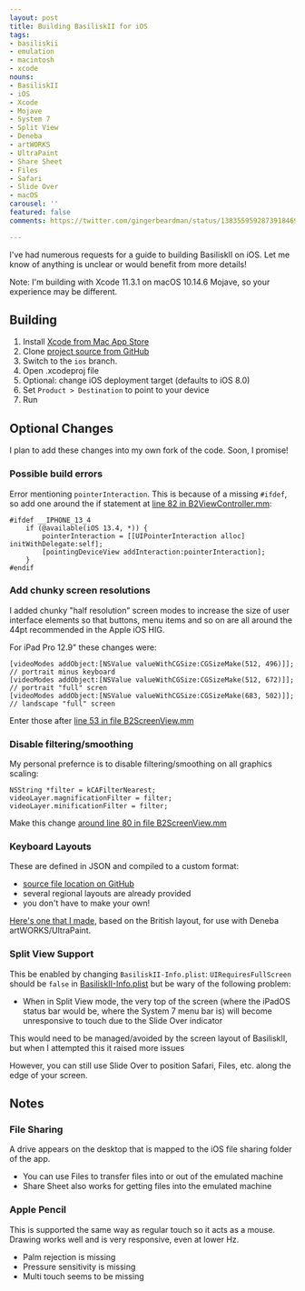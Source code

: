```yaml
---
layout: post
title: Building BasiliskII for iOS
tags:
- basiliskii
- emulation
- macintosh
- xcode
nouns:
- BasiliskII
- iOS
- Xcode
- Mojave
- System 7
- Split View
- Deneba
- artWORKS
- UltraPaint
- Share Sheet
- Files
- Safari
- Slide Over
- macOS
carousel: ''
featured: false
comments: https://twitter.com/gingerbeardman/status/1383559592873918469

---
```

I've had numerous requests for a guide to building BasiliskII on iOS. Let me know of anything is unclear or would benefit from more details!

Note: I'm building with Xcode 11.3.1 on macOS 10.14.6 Mojave, so your experience may be different.

## Building

1. Install [Xcode from Mac App Store](https://apps.apple.com/gb/app/xcode/id497799835?mt=12)
2. Clone [project source from GitHub](https://github.com/zydeco/macemu/tree/ios/BasiliskII/src/iOS)
3. Switch to the `ios` branch.
4. Open .xcodeproj file
5. Optional: change iOS deployment target (defaults to iOS 8.0)
6. Set `Product > Destination` to point to your device
7. Run

## Optional Changes

I plan to add these changes into my own fork of the code. Soon, I promise!

### Possible build errors

Error mentioning `pointerInteraction`. This is because of a missing `#ifdef`, so add one around the if statement at [line 82 in B2ViewController.mm](zydeco/macemu@eb8d0a7/BasiliskII/src/iOS/BasiliskII/B2ViewController.mm#L82-L85):

    #ifdef __IPHONE_13_4
        if (@available(iOS 13.4, *)) {
            pointerInteraction = [[UIPointerInteraction alloc] initWithDelegate:self];
            [pointingDeviceView addInteraction:pointerInteraction];
        }
    #endif

### Add chunky screen resolutions

I added chunky "half resolution" screen modes to increase the size of user interface elements so that buttons, menu items and so on are all around the 44pt recommended in the Apple iOS HIG.

For iPad Pro 12.9" these changes were:

    [videoModes addObject:[NSValue valueWithCGSize:CGSizeMake(512, 496)]]; // portrait minus keyboard
    [videoModes addObject:[NSValue valueWithCGSize:CGSizeMake(512, 672)]]; // portrait "full" scren
    [videoModes addObject:[NSValue valueWithCGSize:CGSizeMake(683, 502)]]; // landscape "full" screen

Enter those after [line 53 in file B2ScreenView.mm](https://github.com/zydeco/macemu/blob/eb8d0a71054d450c09ec0220abf4407971ce9df9/BasiliskII/src/iOS/BasiliskII/B2ScreenView.mm#L53)

### Disable filtering/smoothing

My personal prefernce is to disable filtering/smoothing on all graphics scaling:

    NSString *filter = kCAFilterNearest;
    videoLayer.magnificationFilter = filter;
    videoLayer.minificationFilter = filter;

Make this change [around line 80 in file B2ScreenView.mm](https://github.com/zydeco/macemu/blob/eb8d0a71054d450c09ec0220abf4407971ce9df9/BasiliskII/src/iOS/BasiliskII/B2ScreenView.mm#L80)

### Keyboard Layouts

These are defined in JSON and compiled to a custom format:

* [source file location on GitHub](zydeco/macemu@ios/BasiliskII/src/iOS/Keyboard%20Layouts)
* several regional layouts are already provided
* you don't have to make your own!

[Here's one that I made](https://github.com/gingerbeardman/artworks-keyboard), based on the British layout, for use with Deneba artWORKS/UltraPaint.

### Split View Support

This be enabled by changing `BasiliskII-Info.plist`: `UIRequiresFullScreen` should be `false` in [BasiliskII-Info.plist](zydeco/macemu@eb8d0a7/BasiliskII/src/iOS/BasiliskII/BasiliskII-Info.plist#L103-L104) but be wary of the following problem:

* When in Split View mode, the very top of the screen (where the iPadOS status bar would be, where the System 7 menu bar is) will become unresponsive to touch due to the Slide Over indicator

This would need to be managed/avoided by the screen layout of BasiliskII, but when I attempted this it raised more issues

However, you can still use Slide Over to position Safari, Files, etc. along the edge of your screen.

## Notes

### File Sharing

A drive appears on the desktop that is mapped to the iOS file sharing folder of the app.

* You can use Files to transfer files into or out of the emulated machine
* Share Sheet also works for getting files into the emulated machine

### Apple Pencil

This is supported the same way as regular touch so it acts as a mouse. Drawing works well and is very responsive, even at lower Hz.

* Palm rejection is missing
* Pressure sensitivity is missing
* Multi touch seems to be missing